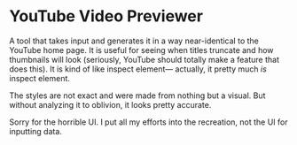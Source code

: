 # YouTube Video Previewer

A tool that takes input and generates it in a way near-identical to the YouTube home page. It is useful for seeing when titles truncate and how thumbnails will look (seriously, YouTube should totally make a feature that does this). It is kind of like inspect element— actually, it pretty much *is* inspect element.

The styles are not exact and were made from nothing but a visual. But without analyzing it to oblivion, it looks pretty accurate.

Sorry for the horrible UI. I put all my efforts into the recreation, not the UI for inputting data.
